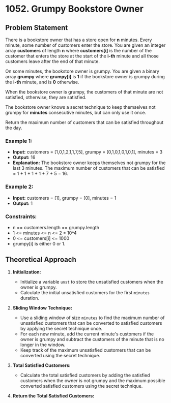 # 1052. Grumpy Bookstore Owner

## Problem Statement

There is a bookstore owner that has a store open for **n** minutes. Every minute, some number of customers enter the store. You are given an integer array **customers** of length **n** where **customers[i]** is the number of the customer that enters the store at the start of the **i-th** minute and all those customers leave after the end of that minute.

On some minutes, the bookstore owner is grumpy. You are given a binary array **grumpy** where **grumpy[i]** is **1** if the bookstore owner is grumpy during the **i-th** minute, and is **0** otherwise.

When the bookstore owner is grumpy, the customers of that minute are not satisfied, otherwise, they are satisfied.

The bookstore owner knows a secret technique to keep themselves not grumpy for **minutes** consecutive minutes, but can only use it once.

Return the maximum number of customers that can be satisfied throughout the day.

### Example 1:

- **Input:** customers = [1,0,1,2,1,1,7,5], grumpy = [0,1,0,1,0,1,0,1], minutes = 3
- **Output:** 16
- **Explanation:** The bookstore owner keeps themselves not grumpy for the last 3 minutes. The maximum number of customers that can be satisfied = 1 + 1 + 1 + 1 + 7 + 5 = 16.

### Example 2:

- **Input:** customers = [1], grumpy = [0], minutes = 1
- **Output:** 1

### Constraints:

- n == customers.length == grumpy.length
- 1 <= minutes <= n <= 2 * 10^4
- 0 <= customers[i] <= 1000
- grumpy[i] is either 0 or 1.

## Theoretical Approach

1. **Initialization:** 
   - Initialize a variable `unst` to store the unsatisfied customers when the owner is grumpy.
   - Calculate the initial unsatisfied customers for the first `minutes` duration.
   
2. **Sliding Window Technique:**
   - Use a sliding window of size `minutes` to find the maximum number of unsatisfied customers that can be converted to satisfied customers by applying the secret technique once.
   - For each new minute, add the current minute's customers if the owner is grumpy and subtract the customers of the minute that is no longer in the window.
   - Keep track of the maximum unsatisfied customers that can be converted using the secret technique.

3. **Total Satisfied Customers:**
   - Calculate the total satisfied customers by adding the satisfied customers when the owner is not grumpy and the maximum possible converted satisfied customers using the secret technique.

4. **Return the Total Satisfied Customers:**
